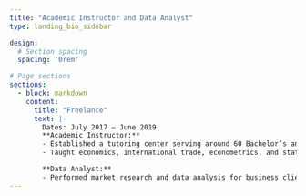 ```yaml
---
title: "Academic Instructor and Data Analyst"
type: landing_bio_sidebar

design:
  # Section spacing
  spacing: '0rem'

# Page sections
sections:
  - block: markdown
    content:
      title: "Freelance"
      text: |-
        Dates: July 2017 – June 2019  
        **Academic Instructor:**
        - Established a tutoring center serving around 60 Bachelor’s and 20 Master’s students.
        - Taught economics, international trade, econometrics, and statistics courses with hands‑on applications in Stata.

        **Data Analyst:**
        - Performed market research and data analysis for business clients using SQL and R, providing actionable insights.
---
```

